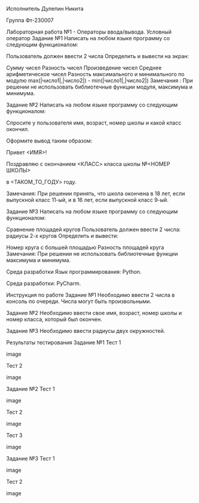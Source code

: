 Исполнитель
Дулепин Никита

Группа Фт-230007

Лабораторная работа №1 - Операторы ввода/вывода. Условный оператор
Задание №1
Написать на любом языке программу со следующим функционалом:

Пользователь должен ввести 2 числа Определить и вывести на экран:

Сумму чисел
Разность чисел
Произведение чисел
Среднее арифметическое чисел
Разность максимального и минимального по модулю max(|число1|,|число2|) - min(|число1|,|число2|)
Замечания : При решении не использовать библиотечные функции модуля, максимума и минимума.

Задание №2
Написать на любом языке программу со следующим функционалом:

Спросите у пользователя имя, возраст, номер школы и какой класс окончил.

Оформите вывод таким образом:

Привет <ИМЯ>!

Поздравляю с окончанием <КЛАСС> класса школы №<НОМЕР ШКОЛЫ>

в <ТАКОМ_ТО_ГОДУ> году.

Замечания: При решении принять, что школа окончена в 18 лет, если выпускной класс 11-ый, и в 16 лет, если выпускной класс 9-ый.

Задание №3
Написать на любом языке программу со следующим функционалом:

Сравнение площадей кругов Пользователь должен ввести 2 числа: радиусы 2-х кругов Определить и вывести:

Номер круга с большей площадью
Разность площадей круга
Замечания: При решении не использовать библиотечные функции максимума и минимума.

Среда разработки
Язык программирования: Python.

Среда разработки: PyCharm.

Инструкция по работе
Задание №1
Необходимо ввести 2 числа в консоль по очереди. Числа могут быть произвольными.

Задание №2
Необходимо ввести свое имя, возраст, номер школы и номер класса, который был окончен.

Задание №3
Необходимо ввести радиусы двух окружностей.

Результаты тестирования
Задание №1
Тест 1

image

Тест 2

image

Задание №2
Тест 1

image

Тест 2

image

Тест 3

image

Задание №3
Тест 1

image

Тест 2

image
